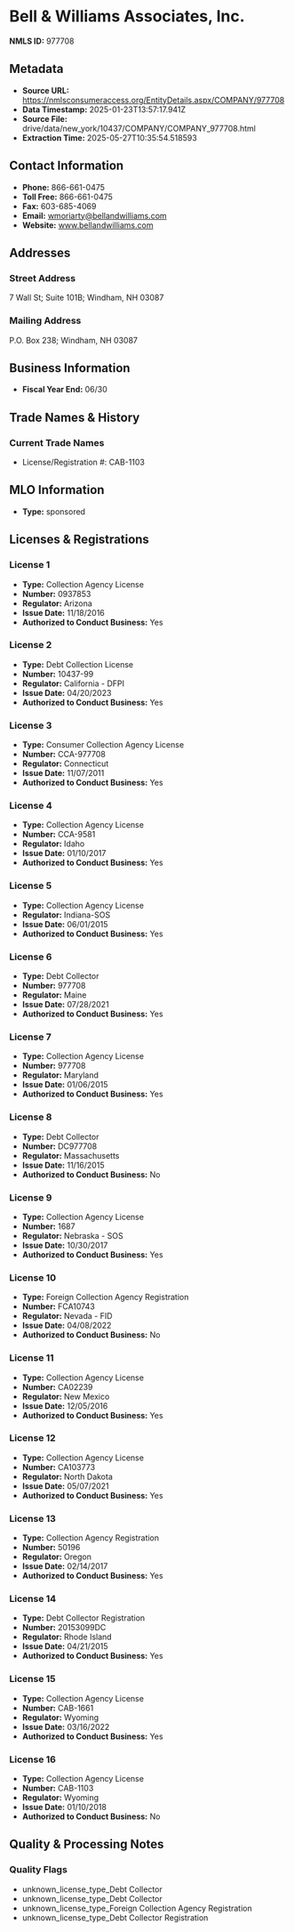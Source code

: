 # Bell & Williams Associates, Inc.

**NMLS ID:** 977708

## Metadata
- **Source URL:** https://nmlsconsumeraccess.org/EntityDetails.aspx/COMPANY/977708
- **Data Timestamp:** 2025-01-23T13:57:17.941Z
- **Source File:** drive/data/new_york/10437/COMPANY/COMPANY_977708.html
- **Extraction Time:** 2025-05-27T10:35:54.518593

## Contact Information
- **Phone:** 866-661-0475
- **Toll Free:** 866-661-0475
- **Fax:** 603-685-4069
- **Email:** wmoriarty@bellandwilliams.com
- **Website:** www.bellandwilliams.com

## Addresses
### Street Address
7 Wall St; Suite 101B; Windham, NH 03087

### Mailing Address
P.O. Box 238; Windham, NH 03087

## Business Information
- **Fiscal Year End:** 06/30

## Trade Names & History
### Current Trade Names
- License/Registration #: CAB-1103

## MLO Information
- **Type:** sponsored

## Licenses & Registrations

### License 1
- **Type:** Collection Agency License
- **Number:** 0937853
- **Regulator:** Arizona
- **Issue Date:** 11/18/2016
- **Authorized to Conduct Business:** Yes

### License 2
- **Type:** Debt Collection License
- **Number:** 10437-99
- **Regulator:** California - DFPI
- **Issue Date:** 04/20/2023
- **Authorized to Conduct Business:** Yes

### License 3
- **Type:** Consumer Collection Agency License
- **Number:** CCA-977708
- **Regulator:** Connecticut
- **Issue Date:** 11/07/2011
- **Authorized to Conduct Business:** Yes

### License 4
- **Type:** Collection Agency License
- **Number:** CCA-9581
- **Regulator:** Idaho
- **Issue Date:** 01/10/2017
- **Authorized to Conduct Business:** Yes

### License 5
- **Type:** Collection Agency License
- **Regulator:** Indiana-SOS
- **Issue Date:** 06/01/2015
- **Authorized to Conduct Business:** Yes

### License 6
- **Type:** Debt Collector
- **Number:** 977708
- **Regulator:** Maine
- **Issue Date:** 07/28/2021
- **Authorized to Conduct Business:** Yes

### License 7
- **Type:** Collection Agency License
- **Number:** 977708
- **Regulator:** Maryland
- **Issue Date:** 01/06/2015
- **Authorized to Conduct Business:** Yes

### License 8
- **Type:** Debt Collector
- **Number:** DC977708
- **Regulator:** Massachusetts
- **Issue Date:** 11/16/2015
- **Authorized to Conduct Business:** No

### License 9
- **Type:** Collection Agency License
- **Number:** 1687
- **Regulator:** Nebraska - SOS
- **Issue Date:** 10/30/2017
- **Authorized to Conduct Business:** Yes

### License 10
- **Type:** Foreign Collection Agency Registration
- **Number:** FCA10743
- **Regulator:** Nevada - FID
- **Issue Date:** 04/08/2022
- **Authorized to Conduct Business:** No

### License 11
- **Type:** Collection Agency License
- **Number:** CA02239
- **Regulator:** New Mexico
- **Issue Date:** 12/05/2016
- **Authorized to Conduct Business:** Yes

### License 12
- **Type:** Collection Agency License
- **Number:** CA103773
- **Regulator:** North Dakota
- **Issue Date:** 05/07/2021
- **Authorized to Conduct Business:** Yes

### License 13
- **Type:** Collection Agency Registration
- **Number:** 50196
- **Regulator:** Oregon
- **Issue Date:** 02/14/2017
- **Authorized to Conduct Business:** Yes

### License 14
- **Type:** Debt Collector Registration
- **Number:** 20153099DC
- **Regulator:** Rhode Island
- **Issue Date:** 04/21/2015
- **Authorized to Conduct Business:** Yes

### License 15
- **Type:** Collection Agency License
- **Number:** CAB-1661
- **Regulator:** Wyoming
- **Issue Date:** 03/16/2022
- **Authorized to Conduct Business:** Yes

### License 16
- **Type:** Collection Agency License
- **Number:** CAB-1103
- **Regulator:** Wyoming
- **Issue Date:** 01/10/2018
- **Authorized to Conduct Business:** No

## Quality & Processing Notes
### Quality Flags
- unknown_license_type_Debt Collector
- unknown_license_type_Debt Collector
- unknown_license_type_Foreign Collection Agency Registration
- unknown_license_type_Debt Collector Registration
